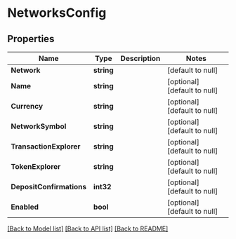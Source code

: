 # NetworksConfig

## Properties
Name | Type | Description | Notes
------------ | ------------- | ------------- | -------------
**Network** | **string** |  | [default to null]
**Name** | **string** |  | [optional] [default to null]
**Currency** | **string** |  | [optional] [default to null]
**NetworkSymbol** | **string** |  | [optional] [default to null]
**TransactionExplorer** | **string** |  | [optional] [default to null]
**TokenExplorer** | **string** |  | [optional] [default to null]
**DepositConfirmations** | **int32** |  | [optional] [default to null]
**Enabled** | **bool** |  | [optional] [default to null]

[[Back to Model list]](../README.md#documentation-for-models) [[Back to API list]](../README.md#documentation-for-api-endpoints) [[Back to README]](../README.md)


